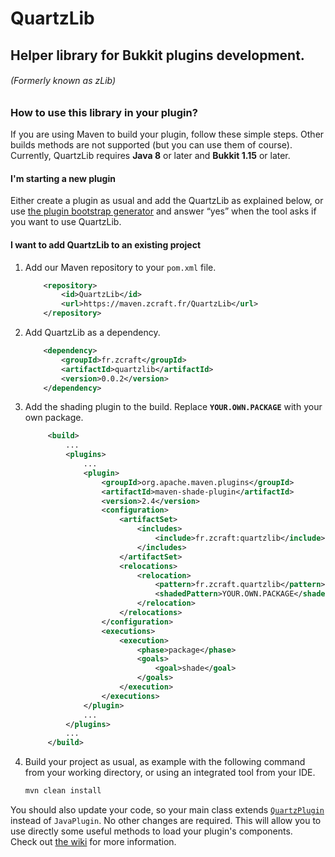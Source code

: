 QuartzLib
==========

Helper library for Bukkit plugins development.
----

###### (Formerly known as zLib)

### How to use this library in your plugin?

If you are using Maven to build your plugin, follow these simple steps. Other builds methods are not supported (but you can use them of course).  
Currently, QuartzLib requires **Java 8** or later and **Bukkit 1.15** or later.

#### I'm starting a new plugin

Either create a plugin as usual and add the QuartzLib as explained below, or use [the plugin bootstrap generator](https://github.com/zDevelopers/zLib-CodeGen-Utils#plugins-bootstrap-generator) and answer “yes” when the tool asks if you want to use QuartzLib.

#### I want to add QuartzLib to an existing project

1. Add our Maven repository to your `pom.xml` file.
  
    ```xml
        <repository>
            <id>QuartzLib</id>
            <url>https://maven.zcraft.fr/QuartzLib</url>
        </repository>
    ```

2. Add QuartzLib as a dependency.
  
    ```xml
        <dependency>
            <groupId>fr.zcraft</groupId>
            <artifactId>quartzlib</artifactId>
            <version>0.0.2</version>
        </dependency>
    ```
    
3. Add the shading plugin to the build. Replace **`YOUR.OWN.PACKAGE`** with your own package.
  
   ```xml
        <build>
            ...
            <plugins>
                ...
                <plugin>
                    <groupId>org.apache.maven.plugins</groupId>
                    <artifactId>maven-shade-plugin</artifactId>
                    <version>2.4</version>
                    <configuration>
                        <artifactSet>
                            <includes>
                                <include>fr.zcraft:quartzlib</include>
                            </includes>
                        </artifactSet>
                        <relocations>
                            <relocation>
                                <pattern>fr.zcraft.quartzlib</pattern>
                                <shadedPattern>YOUR.OWN.PACKAGE</shadedPattern>
                            </relocation>
                        </relocations>
                    </configuration>
                    <executions>
                        <execution>
                            <phase>package</phase>
                            <goals>
                                <goal>shade</goal>
                            </goals>
                        </execution>
                    </executions>
                </plugin>
                ...
            </plugins>
            ...
        </build>
   ```
   
4. Build your project as usual, as example with the following command from your working directory, or using an integrated tool from your IDE.
  
   ```bash
   mvn clean install
   ```

You should also update your code, so your main class extends [`QuartzPlugin`](https://zdevelopers.github.io/QuartzLib/?fr/zcraft/quartzlib/core/QuartzPlugin.html) instead of `JavaPlugin`. No other changes are required. This will allow you to use directly some useful methods to load your plugin's components.  
Check out [the wiki](https://github.com/zDevelopers/QuartzLib/wiki/Installation) for more information.

